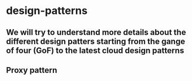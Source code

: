 # design-patterns

## We will try to understand more details about the different design patters starting from the gange of four (GoF) to the latest cloud design patterns

## Proxy pattern
### 
